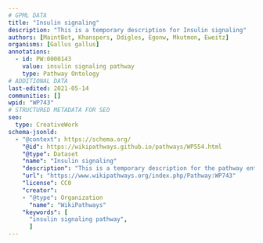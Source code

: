```yaml
---
# GPML DATA
title: "Insulin signaling"
description: "This is a temporary description for Insulin signaling"
authors: [MaintBot, Khanspers, Ddigles, Egonw, Mkutmon, Eweitz]
organisms: [Gallus gallus]
annotations:
  - id: PW:0000143
    value: insulin signaling pathway
    type: Pathway Ontology
# ADDITIONAL DATA
last-edited: 2021-05-14
communities: []
wpid: "WP743"
# STRUCTURED METADATA FOR SEO
seo:
  type: CreativeWork
schema-jsonld:
  - "@context": https://schema.org/
    "@id": https://wikipathways.github.io/pathways/WP554.html
    "@type": Dataset
    "name": "Insulin signaling"
    "description": "This is a temporary description for the pathway entitled: Insulin signaling"
    "url": "https://www.wikipathways.org/index.php/Pathway:WP743"
    "license": CC0
    "creator":
    - "@type": Organization
      "name": "WikiPathways"
    "keywords": [
      "insulin signaling pathway",
      ]
---
```

